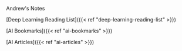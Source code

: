 ---
---
Andrew's Notes

[Deep Learning Reading List]({{< ref "deep-learning-reading-list" >}})

[AI Bookmarks]({{< ref "ai-bookmarks" >}})

[AI Articles]({{< ref "ai-articles" >}})